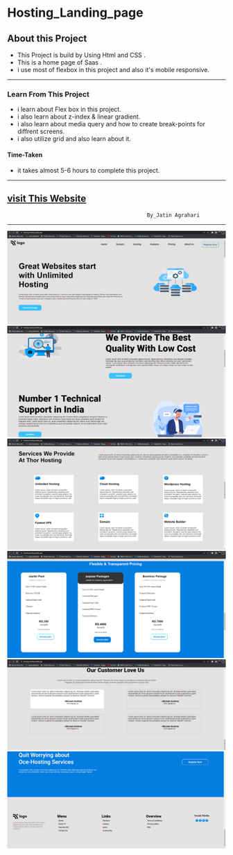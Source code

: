 # Hosting_Landing_page


## About this Project
- This Project is build by Using Html and CSS .                
- This is a home page of Saas .
- i use most of flexbox in this project and also it's  mobile responsive.  

---

### Learn From This Project
- i learn about Flex box in this project.
- i  also learn about z-index & linear gradient.
- i also learn about media query and how to create break-points for diffrent screens.
- i also utilize grid and also learn about it.

#### Time-Taken
- it takes almost 5-6 hours to complete this project.
---
[visit This Website](https://hosting-landing.netlify.app/)
---

                                                 By_Jatin Agrahari

---

![Demo-images](https://github.com/jatin2311/Hosting-landing-page/blob/main/Demo/ss-01.png)
![Demo-images](https://github.com/jatin2311/Hosting-landing-page/blob/main/Demo/ss-02.png)
![Demo-images](https://github.com/jatin2311/Hosting-landing-page/blob/main/Demo/ss-03.png)
![Demo-images](https://github.com/jatin2311/Hosting-landing-page/blob/main/Demo/ss-04.png)
![Demo-images](https://github.com/jatin2311/Hosting-landing-page/blob/main/Demo/ss-05.png)
![Demo-images](https://github.com/jatin2311/Hosting-landing-page/blob/main/Demo/ss-06.png)
